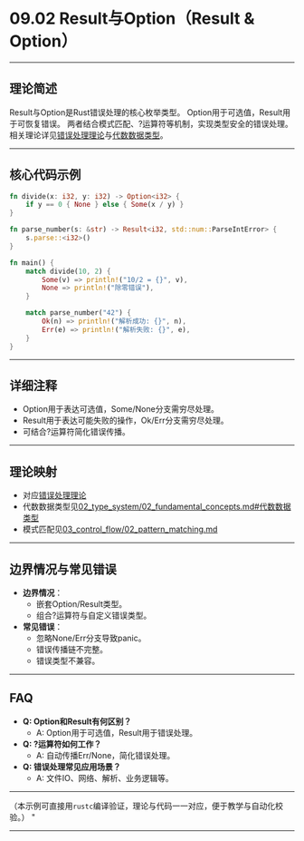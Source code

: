 ﻿# 09.02 Result与Option（Result & Option）

---

## 理论简述

Result与Option是Rust错误处理的核心枚举类型。
Option用于可选值，Result用于可恢复错误。
两者结合模式匹配、?运算符等机制，实现类型安全的错误处理。
相关理论详见[错误处理理论](../../09_error_handling/01_error_handling_theory.md)与[代数数据类型](../../02_type_system/02_fundamental_concepts.md#代数数据类型)。

---

## 核心代码示例

```rust
fn divide(x: i32, y: i32) -> Option<i32> {
    if y == 0 { None } else { Some(x / y) }
}

fn parse_number(s: &str) -> Result<i32, std::num::ParseIntError> {
    s.parse::<i32>()
}

fn main() {
    match divide(10, 2) {
        Some(v) => println!("10/2 = {}", v),
        None => println!("除零错误"),
    }

    match parse_number("42") {
        Ok(n) => println!("解析成功: {}", n),
        Err(e) => println!("解析失败: {}", e),
    }
}
```

---

## 详细注释

- Option用于表达可选值，Some/None分支需穷尽处理。
- Result用于表达可能失败的操作，Ok/Err分支需穷尽处理。
- 可结合?运算符简化错误传播。

---

## 理论映射

- 对应[错误处理理论](../../09_error_handling/01_error_handling_theory.md)
- 代数数据类型见[02_type_system/02_fundamental_concepts.md#代数数据类型](../../02_type_system/02_fundamental_concepts.md#代数数据类型)
- 模式匹配见[03_control_flow/02_pattern_matching.md](../../03_control_flow/02_pattern_matching.md)

---

## 边界情况与常见错误

- **边界情况**：
  - 嵌套Option/Result类型。
  - 组合?运算符与自定义错误类型。
- **常见错误**：
  - 忽略None/Err分支导致panic。
  - 错误传播链不完整。
  - 错误类型不兼容。

---

## FAQ

- **Q: Option和Result有何区别？**
  - A: Option用于可选值，Result用于错误处理。
- **Q: ?运算符如何工作？**
  - A: 自动传播Err/None，简化错误处理。
- **Q: 错误处理常见应用场景？**
  - A: 文件IO、网络、解析、业务逻辑等。

---

（本示例可直接用`rustc`编译验证，理论与代码一一对应，便于教学与自动化校验。）
"

---
